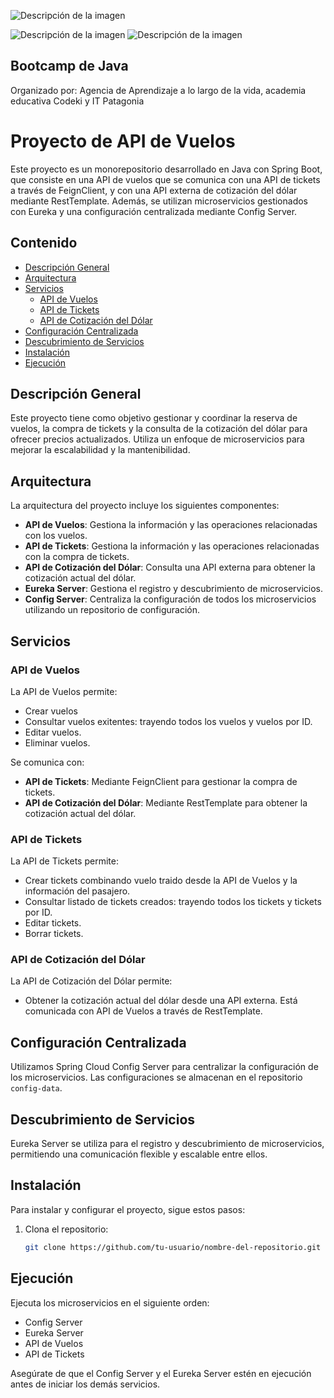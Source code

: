 ![Descripción de la imagen](https://codeki.moodlecloud.com/pluginfile.php/1/core_admin/logo/0x200/1711445276/logo-secundario.png)

![Descripción de la imagen](https://media.licdn.com/dms/image/C4D0BAQE085qupw4Z-w/company-logo_200_200/0/1630496983258?e=2147483647&v=beta&t=CD8bbuAexWnfPy3DdYbxXmRxwD2mVmbNw7zWU1sMEts)
![Descripción de la imagen](https://cessi.org.ar/wp-content/uploads/2022/03/it-patagonia.png)

## Bootcamp de Java 
Organizado por: 
Agencia de Aprendizaje a lo largo de la vida, academia educativa Codeki y IT Patagonia

# Proyecto de API de Vuelos

Este proyecto es un monorepositorio desarrollado en Java con Spring Boot, que consiste en una API de vuelos que se comunica con una API de tickets a través de FeignClient, y con una API externa de cotización del dólar mediante RestTemplate. Además, se utilizan microservicios gestionados con Eureka y una configuración centralizada mediante Config Server.

## Contenido

- [Descripción General](#descripción-general)
- [Arquitectura](#arquitectura)
- [Servicios](#servicios)
  - [API de Vuelos](#api-de-vuelos)
  - [API de Tickets](#api-de-tickets)
  - [API de Cotización del Dólar](#api-de-cotización-del-dólar)
- [Configuración Centralizada](#configuración-centralizada)
- [Descubrimiento de Servicios](#descubrimiento-de-servicios)
- [Instalación](#instalación)
- [Ejecución](#ejecución)


## Descripción General

Este proyecto tiene como objetivo gestionar y coordinar la reserva de vuelos, la compra de tickets y la consulta de la cotización del dólar para ofrecer precios actualizados. Utiliza un enfoque de microservicios para mejorar la escalabilidad y la mantenibilidad.

## Arquitectura

La arquitectura del proyecto incluye los siguientes componentes:

- **API de Vuelos**: Gestiona la información y las operaciones relacionadas con los vuelos.
- **API de Tickets**: Gestiona la información y las operaciones relacionadas con la compra de tickets.
- **API de Cotización del Dólar**: Consulta una API externa para obtener la cotización actual del dólar.
- **Eureka Server**: Gestiona el registro y descubrimiento de microservicios.
- **Config Server**: Centraliza la configuración de todos los microservicios utilizando un repositorio de configuración.

## Servicios

### API de Vuelos

La API de Vuelos permite:

- Crear vuelos
- Consultar vuelos exitentes: trayendo todos los vuelos y vuelos por ID.
- Editar vuelos.
- Eliminar vuelos.

Se comunica con:

- **API de Tickets**: Mediante FeignClient para gestionar la compra de tickets.
- **API de Cotización del Dólar**: Mediante RestTemplate para obtener la cotización actual del dólar.

### API de Tickets

La API de Tickets permite:

- Crear tickets combinando vuelo traido desde la API de Vuelos y la información del pasajero.
- Consultar listado de tickets creados: trayendo todos los tickets y tickets por ID.
- Editar tickets.
- Borrar tickets.

### API de Cotización del Dólar

La API de Cotización del Dólar permite:

- Obtener la cotización actual del dólar desde una API externa. Está comunicada con API de Vuelos a través de RestTemplate.

## Configuración Centralizada

Utilizamos Spring Cloud Config Server para centralizar la configuración de los microservicios. Las configuraciones se almacenan en el repositorio `config-data`.

## Descubrimiento de Servicios

Eureka Server se utiliza para el registro y descubrimiento de microservicios, permitiendo una comunicación flexible y escalable entre ellos.

## Instalación

Para instalar y configurar el proyecto, sigue estos pasos:

1. Clona el repositorio:
   ```sh
   git clone https://github.com/tu-usuario/nombre-del-repositorio.git

## Ejecución

Ejecuta los microservicios en el siguiente orden:
- Config Server
- Eureka Server
- API de Vuelos
- API de Tickets

Asegúrate de que el Config Server y el Eureka Server estén en ejecución antes de iniciar los demás servicios.
